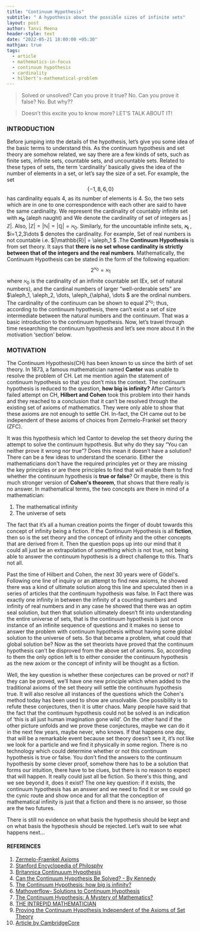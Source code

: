 ```yaml
---
title: "Continuum Hypothesis"
subtitle: " A hypothesis about the possible sizes of infinite sets"
layout: post
author: Tanvi Meena
header-style: text
date: "2022-05-21 18:00:00 +05:30"
mathjax: true
tags:
  - article
  - mathematics-in-focus
  - continuum hypothesis
  - cardinality
  - hilbert's-mathematical-problem
---
```


> Solved or unsolved? Can you prove it true? No. Can you prove it false? No. But why??

> Doesn’t this excite you to know more? LET’S TALK ABOUT IT!

### INTRODUCTION

Before jumping into the details of the hypothesis, let’s give you some idea of the basic terms to understand this. As the continuum hypothesis and set theory are somehow related, we say there are a few kinds of sets, such as finite sets, infinite sets, countable sets, and uncountable sets. Related to these types of sets, the term ‘cardinality’ basically gives the idea of the number of elements in a set, or let’s say the size of a set. For example, the set $$ \{-1,8,6,0\} $$ has cardinality equals 4, as its number of elements is 4. So, the two sets which are in one to one correspondence with each other are said to have the same cardinality. We represent the cardinality of countably infinite set with $\mathbf{\aleph_0}$ (aleph naught) and We denote the cardinality of set of integers as $|\mathbb{Z}|$. Also, $|\mathbb{Z}| = |\mathbb{N}| = |\mathbb{Q}| = \aleph_0$. Similarly, for the uncountable infinite sets, $\mathbf{\aleph_i}$ , $i=1,2,3\dots $ denotes the cardinality. For example, Set of real numbers is not countable i.e. $|\mathbb{R}| = \aleph_1 $ .The **Continuum Hypothesis** is from set theory. It says that **there** **is no set whose cardinality is strictly between that of the integers and the real numbers**. Mathematically, the Continuum Hypothesis can be stated in the form of the following equation: 
$$
2^{\aleph_0} = \aleph_1
$$
where $\aleph_0$ is the cardinality of an infinite countable set (Ex, set of natural numbers), and the cardinal numbers of larger “well-orderable sets” are $\aleph_1, \aleph_2, \dots, \aleph_{\alpha}, \dots $ are the ordinal numbers. The cardinality of the continuum can be shown to equal $2^{\aleph_0}$; thus, according to the continuum hypothesis, there can’t exist a set of size intermediate between the natural numbers and the continuum. That was a basic introduction to the continuum hypothesis. Now, let’s travel through time researching the continuum hypothesis and let’s see more about it in the motivation ‘section’ below.

### MOTIVATION

The Continuum Hypothesis(CH) has been known to us since the birth of set theory. In 1873, a famous mathematician named **Cantor** was unable to resolve the problem of CH. Let me mention again the statement of continuum hypothesis so that you don’t miss the context. The continuum hypothesis is reduced to the question, **how big is infinity?** After Cantor’s failed attempt on CH, **Hilbert and Cohen** took this problem into their hands and they reached to a conclusion that it can’t be resolved through the existing set of axioms of mathematics. They were only able to show that these axioms are not enough to settle CH. In-fact, the CH came out to be independent of these axioms of choices from Zermelo-Frankel set theory (ZFC). 

It was this hypothesis which led Cantor to develop the set theory during the attempt to solve the continuum hypothesis. But why do they say “You can neither prove it wrong nor true”? Does this mean it doesn’t have a solution? There can be a few ideas to understand the scenario. Either the mathematicians don't have the required principles yet or they are missing the key principles or are there principles to find that will enable them to find whether the continuum hypothesis is **true or false**? Or maybe, there is this much stronger version of **Cohen's theorem**, that shows that there really is no answer. In mathematical terms, the two concepts are there in mind of a mathematician:

1. The mathematical infinity
2. The universe of sets

The fact that it’s all a human creation points the finger of doubt towards this concept of infinity being a fiction. If the Continuum Hypothesis is all **fiction**, then so is the set theory and the concept of infinity and the other concepts that are derived from it. Then the question pops up into our mind that it could all just be an extrapolation of something which is not true, not being able to answer the continuum hypothesis is a direct challenge to this. That’s not all. 

Past the time of Hilbert and Cohen, the next 30 years were of Gödel's. Following one line of inquiry or an attempt to find new axioms, he showed there was a kind of ultimate solution along this line and speculated then in a series of articles that the continuum hypothesis was false. In Fact there was exactly one infinity in between the infinity of a counting numbers and infinity of real numbers and in any case he showed that there was an optim seal solution, but then that solution ultimately doesn’t fit into understanding the entire universe of sets, that is the continuum hypothesis is just once instance of an infinite sequence of questions and it makes no sense to answer the problem with continuum hypothesis without having some global solution to the universe of sets. So that became a problem, what could that global solution be? Now as the set theorists have proved that the continuum hypothesis can’t be disproved from the above set of axioms. So, according to them the only option left is to either consider the continuum hypothesis as the new axiom or the concept of infinity will be thought as a fiction. 

Well, the key question is whether these conjectures can be proved or not? If they can be proved, we’ll have one new principle which when added to the traditional axioms of the set theory will settle the continuum hypothesis true. It will also resolve all instances of the questions which the Cohen's method today has been used to show are unsolvable. One possibility is to refute these conjectures, then it is utter chaos. Many people have said that the fact that the continuum hypothesis could not be solved is an indication of ‘this is all just human imagination gone wild’. On the other hand if the other picture unfolds and we prove these conjectures, maybe we can do it in the next few years, maybe never, who knows. If that happens one day, that will be a remarkable event because set theory doesn’t see it, it’s not like we look for a particle and we find it physically in some region. There is no technology which could determine whether or not this continuum hypothesis is true or false. You don’t find the answers to the continuum hypothesis by some clever proof, somehow there has to be a solution that forms our intuition, there have to be clues, but there is no reason to expect that will happen. It really could just all be fiction. So there's this thing, and we see beyond it, does it exist? The one key question: if it exists, the continuum hypothesis has an answer and we need to find it or we could go the cynic route and show once and for all that the conception of mathematical infinity is just that a fiction and there is no answer, so those are the two futures.

There is still no evidence on what basis the hypothesis should be kept and on what basis the hypothesis should be rejected. Let’s wait to see what happens next…

#### REFERENCES

1. <a href="https://cdn.britannica.com/46/78246-004-10DAA5A8/Zermelo-Fraenkel-axioms.jpg">Zermelo-Fraenkel Axioms</a>
2. <a href="https://plato.stanford.edu/entries/continuum-hypothesis/">Stanford Encyclopedia of Philosphy</a>
3. <a href="https://www.britannica.com/science/continuum-hypothesis">Britannica Continuuum Hypothesis</a>
4. <a href="https://www.ias.edu/ideas/2011/kennedy-continuum-hypothesis">Can the Continuum Hypothesis Be Solved? - By Kennedy</a>
5. <a href="https://e.math.cornell.edu/people/mann/classes/chicago/CH.pdf">The Continuum Hypothesis: how big is infinity?</a>
6. <a href= "https://mathoverflow.net/questions/23829/solutions-to-the-continuum-hypothesis">Mathoverflow- Solutions to Continuum Hypothesis</a>
7. <a href="https://ercim-news.ercim.eu/en73/special/the-continuum-hypothesis-a-mystery-of-mathematics">The Continuum Hypothesis: A Mystery of Mathematics?</a>
8. <a href="https://anthonybonato.com/2018/01/03/the-continuum-hypothesis/">THE INTREPID MATHEMATICIAN</a>
9. <a href="https://honorscollege.charlotte.edu/sites/honorscollege.charlotte.edu/files/media/Capstone%20-%20Rachel%20Minster%20-%20Layperson%20Summary%20-%20Math%20Example%20%28on%20Capstone%20Project%20Examples%29.pdf">Proving the Continuum Hypothesis Independent of the Axioms of Set Theory</a>
10. <a href="https://www.cambridge.org/core/books/abs/set-theory-arithmetic-and-foundations-of-mathematics/continuum-hypothesis-the-genericmultiverse-of-sets-and-the-conjecture/2574A30D597A9FD7D8D5002F655C67C4">Article by CambridgeCore</a>
